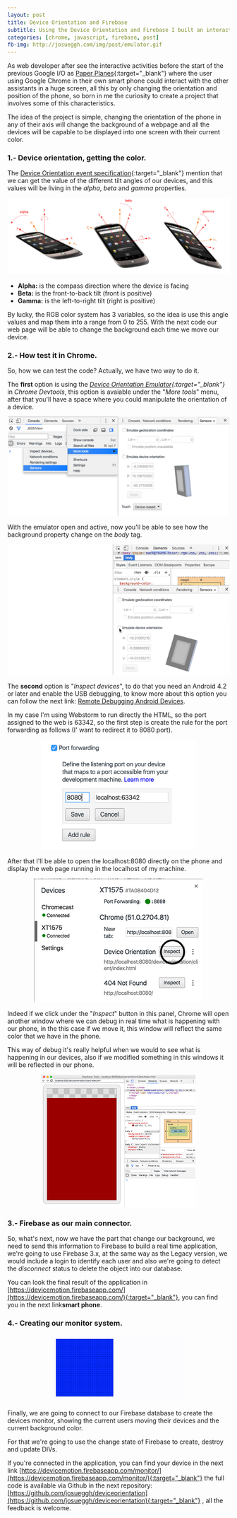 ```yaml
---
layout: post
title: Device Orientation and Firebase
subtitle: Using the Device Orientation and Firebase I built an interactive web between your mobile and a monitor of the devices connected  
categories: [chrome, javascript, firebase, post]
fb-img: http://josueggh.com/img/post/emulator.gif
---
```


As web developer after see the interactive activities before the start of the previous Google I/O as 
[Paper Planes](https://paperplanes.withgoogle.com/){:target="_blank"} where the user using Google Chrome in their 
own smart phone could interact with the other assistants in a huge screen, all this by only changing the orientation and position
 of the phone, so born in me the curiosity to create a project that involves some of this characteristics.
 
 The idea of the project is simple, changing the orientation of the phone in any of their axis will change the 
 background of a webpage and all the devices will be capable to be displayed into one screen with their current color.
 
### 1.- Device orientation, getting the color.

The [Device Orientation event specification](https://w3c.github.io/deviceorientation/spec-source-orientation.html){:target="_blank"}
  mention that we can get the value of the different tilt angles of our devices, and this values will be living in the 
  *alpha*, *beta* and *gamma* properties.
  
<img src="/img/post/deviceorientation.jpg" title="Device Orientation">
  
  - **Alpha:** is the compass direction where the device is facing
  - **Beta:** is the front-to-back tilt (front is positive)
  - **Gamma:** is the left-to-right tilt (right is positive)
  
By lucky, the RGB color system has 3 variables, so the idea is use this angle values and map them into a 
range from 0 to 255. With the next code our web page will be able to change the background each time we move our device.

<script src="https://gist.github.com/josueggh/aa34eccb55cb8ced2297e969eb47c9d5.js"></script>

### 2.- How test it in Chrome.

So, how we can test the code? Actually, we have two way to do it.

The **first** option is using the 
*[Device Orientation Emulator](https://developers.google.com/web/tools/chrome-devtools/iterate/device-mode/device-input-and-sensors){:target="_blank"}* 
in *Chrome Devtools*, this option is avaiable under the "*More tools*" menu, after that you'll have a space where you could manipulate the orientation of a device.   

<img src="/img/post/chrometools.jpg" title="Device Orientation Emulator">

With the emulator open and active, now you'll be able to see how the background property change on the *body* tag.
<div style="text-align:center;">
<img src="/img/post/emulator.gif">
</div>

The **second** option is "*Inspect devices*", to do that you need an Android 4.2 or later and enable the USB debugging, to
know more about this option you can follow the next link: [Remote Debugging Android Devices](https://developers.google.com/web/tools/chrome-devtools/debug/remote-debugging/remote-debugging).

In my case I'm using Webstorm to run directly the HTML, so the port assigned to the web is 63342, so the first step is 
create the rule for the port forwarding as follows (I' want to redirect it to 8080 port).

<div style="text-align:center;">
<img src="/img/post/forward.jpg" style="width:350px">
</div>

After that I'll be able to open the localhost:8080 directly on the phone and display the web page running in the localhost of 
my machine.

<div style="text-align:center;">
<img src="/img/post/sendphone.jpg" style="width:384px">
</div>

Indeed if we click under the "*Inspect*" button in this panel, Chrome will open another window where we can debug in real
  time what is happening with our phone, in the this case if we move it, this window will reflect the same color that we 
   have in the phone. 
   
This way of debug it's really helpful when we would to see what is happening in our devices, also if we modified something
in this windows it will be reflected in our phone.

<div style="text-align:center;">
<img src="/img/post/phone.jpg" style="width:350px">
</div>

### 3.- Firebase as our main connector.

So, what's next, now we have the part that change our background, we need to send this information to Firebase to build a 
real time application, we're going to use Firebase 3.x, at the same way as the Legacy version, we would include a login to 
identify each user and also we're going to detect the *disconnect* status to delete the object into our database. 

<script src="https://gist.github.com/josueggh/930355859b85b63eb6afef57aeadfca1.js"></script>

You can look the final result of the application in [https://devicemotion.firebaseapp.com/](https://devicemotion.firebaseapp.com/){:target="_blank"},
you can find you in the next link**smart phone**.

### 4.- Creating our monitor system.

<div style="text-align:center;">
<img src="/img/post/colors.gif" style="width:300px">
</div>

Finally, we are going to connect to our Firebase database to create the devices monitor, showing the current users moving
 their devices and the current background color. 
 
For that we're going to use the change state of Firebase to create, destroy and update DIVs.

<script src="https://gist.github.com/josueggh/10d324a219da6db6b9fbd5ee796537a8.js"></script>

If you're connected in the application, you can find your device in the next link [https://devicemotion.firebaseapp.com/monitor/](https://devicemotion.firebaseapp.com/monitor/){:target="_blank"}
the full code is available via Github in the next repository: [https://github.com/josueggh/deviceorientation](https://github.com/josueggh/deviceorientation){:target="_blank"}
, all the feedback is welcome.
